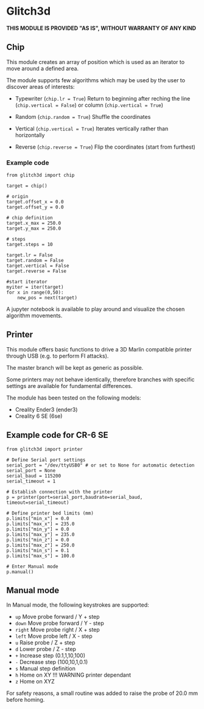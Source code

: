 # Glitch3d #
**THIS MODULE IS PROVIDED "AS IS", WITHOUT WARRANTY OF ANY KIND**

## Chip ##
This module creates an array of position which is used as an iterator to move around a defined area.

The module supports few algorithms which may be used by the user to discover areas of interests:

* Typewriter (`chip.lr = True`)
    Return to beginning after reching the line (`chip.vertical = False`) or column (`chip.vertical = True`)

* Random (`chip.random = True`)
    Shuffle the coordinates

* Vertical (`chip.vertical = True`)
    Iterates vertically rather than horizontally

* Reverse (`chip.reverse = True`)
    Flip the coordinates (start from furthest)

### Example code ##
```
from glitch3d import chip

target = chip()

# origin
target.offset_x = 0.0
target.offset_y = 0.0

# chip definition
target.x_max = 250.0
target.y_max = 250.0

# steps
target.steps = 10

target.lr = False
target.random = False
target.vertical = False
target.reverse = False

#start iterator
myiter = iter(target)
for x in range(0,50):
    new_pos = next(target)

```

A jupyter notebook is available to play around and visualize the chosen algorithm movements.


## Printer ##
This module offers basic functions to drive a 3D Marlin compatible printer through USB (e.g. to perform FI attacks).

The master branch will be kept as generic as possible.

Some printers may not behave identically, therefore branches with specific settings are available for fundamental differences.

The module has been tested on the following models:
- Creality Ender3 (ender3)
- Creality 6 SE (6se)

## Example code for CR-6 SE ##
```
from glitch3d import printer

# Define Serial port settings
serial_port = "/dev/ttyUSB0" # or set to None for automatic detection
serial_port = None 
serial_baud = 115200
serial_timeout = 1

# Establish connection with the printer
p = printer(port=serial_port,baudrate=serial_baud, timeout=serial_timeout)

# Define printer bed limits (mm)
p.limits["min_x"] = 0.0
p.limits["max_x"] = 235.0
p.limits["min_y"] = 0.0
p.limits["max_y"] = 235.0
p.limits["min_z"] = 0.0
p.limits["max_z"] = 250.0
p.limits["min_s"] = 0.1
p.limits["max_s"] = 100.0

# Enter Manual mode
p.manual()

```

## Manual mode ##
In Manual mode, the following keystrokes are supported:

* `up` Move probe forward / Y + step
* `down` Move probe forward / Y - step
* `right` Move probe right / X + step
* `left` Move probe left / X - step 
* `u` Raise probe / Z + step
* `d` Lower probe / Z - step
* `+` Increase step (0.1,1,10,100)
* `-` Decrease step (100,10,1,0.1)
* `s` Manual step definition
* `h` Home on XY !!! WARNING printer dependant
* `z` Home on XYZ 

For safety reasons, a small routine was added to raise the probe of 20.0 mm before homing.
